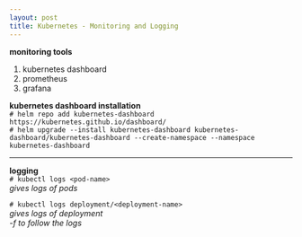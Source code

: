 ```yaml
---
layout: post
title: Kubernetes - Monitoring and Logging
---
```


**monitoring tools** <br>
1. kubernetes dashboard
2. prometheus
3. grafana

**kubernetes dashboard installation** <br>
`# helm repo add kubernetes-dashboard https://kubernetes.github.io/dashboard/` <br>
`# helm upgrade --install kubernetes-dashboard kubernetes-dashboard/kubernetes-dashboard --create-namespace --namespace kubernetes-dashboard`

---

**logging** <br>
`# kubectl logs <pod-name>` <br>
*gives logs of pods*

`# kubectl logs deployment/<deployment-name>` <br>
*gives logs of deployment* <br>
*-f to follow the logs*

